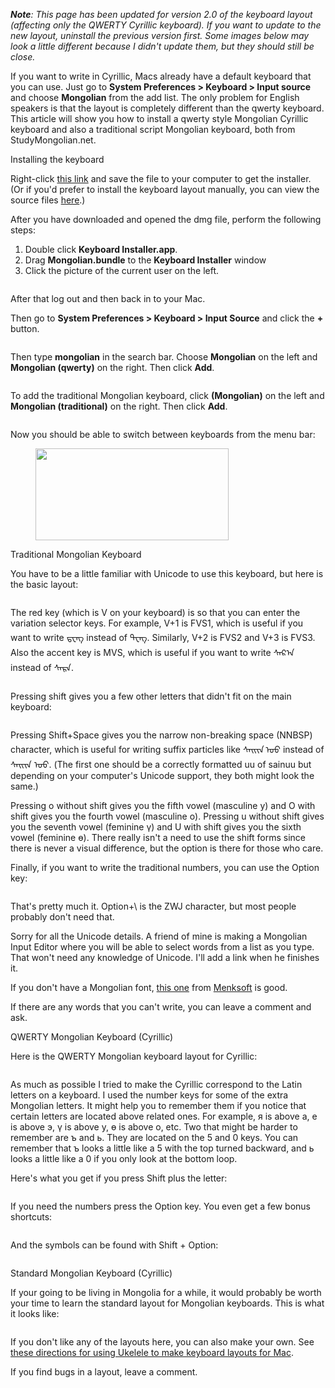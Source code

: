 <!-- wp:group -->
<div class="wp-block-group"><!-- wp:paragraph -->
<p><em><strong>Note</strong>: This page has been updated for version 2.0 of the keyboard layout (affecting only the QWERTY Cyrillic keyboard). If you want to update to the new layout, uninstall the previous version first. Some images below may look a little different because I didn't update them, but they should still be close.</em></p>
<!-- /wp:paragraph -->

<!-- wp:paragraph -->
<p>If you want to write in Cyrillic, Macs already have a default keyboard that you can use. Just go to <strong>System Preferences &gt; Keyboard &gt; Input source</strong> and choose <strong>Mongolian</strong> from the add list. The only problem for English speakers is that the layout is completely different than the qwerty keyboard. This article will show you how to install a qwerty style Mongolian Cyrillic keyboard and also a traditional script Mongolian keyboard, both from StudyMongolian.net.</p>
<!-- /wp:paragraph -->

<!-- wp:paragraph {"fontSize":"large"} -->
<p class="has-large-font-size">Installing the keyboard</p>
<!-- /wp:paragraph -->

<!-- wp:paragraph -->
<p>Right-click <a href="http://www.studymongolian.net/wp-content/uploads/Mongolian_keyboard_2.0.dmg">this link</a> and save the file to your computer to get the installer. (Or if you'd prefer to install the keyboard layout manually, you can view the source files <a href="https://github.com/suragch/mac_keyboard_layouts/tree/master/mongolian">here</a>.)</p>
<!-- /wp:paragraph -->

<!-- wp:paragraph -->
<p>After you have downloaded and opened the dmg file, perform the following steps:</p>
<!-- /wp:paragraph -->

<!-- wp:list {"ordered":true} -->
<ol><li>Double click <strong>Keyboard Installer.app</strong>.</li><li>Drag <strong>Mongolian.bundle</strong> to the <strong>Keyboard Installer</strong> window</li><li>Click the picture of the current user on the left. </li></ol>
<!-- /wp:list -->

<!-- wp:image {"id":4019,"sizeSlug":"large"} -->
<figure class="wp-block-image size-large"><img src="http://www.studymongolian.net/wp-content/uploads/install_keyboards-1-1024x489.png" alt="" class="wp-image-4019"/></figure>
<!-- /wp:image -->

<!-- wp:paragraph -->
<p>After that log out and then back in to your Mac.</p>
<!-- /wp:paragraph -->

<!-- wp:paragraph -->
<p>Then go to <strong>System Preferences &gt; Keyboard &gt; Input Source</strong> and click the <strong>+</strong> button.</p>
<!-- /wp:paragraph -->

<!-- wp:image {"id":4020,"sizeSlug":"large"} -->
<figure class="wp-block-image size-large"><img src="http://www.studymongolian.net/wp-content/uploads/add_keyboard-1024x890.png" alt="" class="wp-image-4020"/></figure>
<!-- /wp:image -->

<!-- wp:paragraph -->
<p>Then type <strong>mongolian</strong> in the search bar. Choose <strong>Mongolian</strong> on the left and <strong>Mongolian (qwerty)</strong> on the right. Then click <strong>Add</strong>.</p>
<!-- /wp:paragraph -->

<!-- wp:image {"id":4021,"sizeSlug":"large"} -->
<figure class="wp-block-image size-large"><img src="http://www.studymongolian.net/wp-content/uploads/add_keyboard2-1024x758.png" alt="" class="wp-image-4021"/></figure>
<!-- /wp:image -->

<!-- wp:paragraph -->
<p>To add the traditional Mongolian keyboard, click <strong>(Mongolian)</strong> on the left and <strong>Mongolian (traditional)</strong> on the right. Then click <strong>Add</strong>.</p>
<!-- /wp:paragraph -->

<!-- wp:image {"id":4022,"sizeSlug":"large"} -->
<figure class="wp-block-image size-large"><img src="http://www.studymongolian.net/wp-content/uploads/add_keyboard3-1024x772.png" alt="" class="wp-image-4022"/></figure>
<!-- /wp:image -->

<!-- wp:paragraph -->
<p>Now you should be able to switch between keyboards from the menu bar:</p>
<!-- /wp:paragraph -->

<!-- wp:image {"id":4023,"width":309,"height":147,"sizeSlug":"large"} -->
<figure class="wp-block-image size-large is-resized"><img src="http://www.studymongolian.net/wp-content/uploads/switch_keyboards.png" alt="" class="wp-image-4023" width="309" height="147"/></figure>
<!-- /wp:image -->

<!-- wp:paragraph {"fontSize":"large"} -->
<p class="has-large-font-size">Traditional Mongolian Keyboard</p>
<!-- /wp:paragraph -->

<!-- wp:paragraph -->
<p>You have to be a little familiar with Unicode to use this keyboard, but here is the basic layout:</p>
<!-- /wp:paragraph -->

<!-- wp:image {"id":4024,"sizeSlug":"large"} -->
<figure class="wp-block-image size-large"><img src="http://www.studymongolian.net/wp-content/uploads/traditional_keyboard_1-1024x345.png" alt="" class="wp-image-4024"/></figure>
<!-- /wp:image --></div>
<!-- /wp:group -->

<!-- wp:paragraph -->
<p>The red key (which is V on your keyboard) is so that you can enter the variation selector keys. For example, V+1 is FVS1, which is useful if you want to write ᠳ᠋ᠧᠩ instead of ᠳᠧᠩ. Similarly, V+2 is FVS2 and V+3 is FVS3. Also the accent key is MVS, which is useful if you want to write ᠰᠠᠷ᠎ᠠ instead of ᠰᠠᠷᠠ.</p>
<!-- /wp:paragraph -->

<!-- wp:image {"align":"center","id":4041,"sizeSlug":"large"} -->
<figure class="wp-block-image aligncenter size-large"><img src="http://www.studymongolian.net/wp-content/uploads/traditional_keyboard_4-1024x345.png" alt="" class="wp-image-4041"/></figure>
<!-- /wp:image -->

<!-- wp:paragraph -->
<p>Pressing shift gives you a few other letters that didn't fit on the main keyboard:</p>
<!-- /wp:paragraph -->

<!-- wp:image {"align":"center","id":4039,"sizeSlug":"large"} -->
<figure class="wp-block-image aligncenter size-large"><img src="http://www.studymongolian.net/wp-content/uploads/traditional_keyboard_2-1-1024x345.png" alt="" class="wp-image-4039"/></figure>
<!-- /wp:image -->

<!-- wp:paragraph -->
<p>Pressing Shift+Space gives you the narrow non-breaking space (NNBSP) character, which is useful for writing suffix particles like ᠰᠠᠢᠢᠨ ᠤᠤ instead of ᠰᠠᠢᠢᠨ ᠤᠤ. (The first one should be a correctly formatted uu of sainuu but depending on your computer's Unicode support, they both might look the same.) </p>
<!-- /wp:paragraph -->

<!-- wp:paragraph -->
<p>Pressing o without shift gives you the fifth vowel (masculine у) and O with shift gives you the fourth vowel (masculine о). Pressing u without shift gives you the seventh vowel (feminine ү) and U with shift gives you the sixth vowel (feminine ө). There really isn't a need to use the shift forms since there is never a visual difference, but the option is there for those who care.</p>
<!-- /wp:paragraph -->

<!-- wp:paragraph -->
<p>Finally, if you want to write the traditional numbers, you can use the Option key:</p>
<!-- /wp:paragraph -->

<!-- wp:image {"align":"center","id":4027,"sizeSlug":"large"} -->
<figure class="wp-block-image aligncenter size-large"><img src="http://www.studymongolian.net/wp-content/uploads/traditional_keyboard_3-1024x345.png" alt="" class="wp-image-4027"/></figure>
<!-- /wp:image -->

<!-- wp:paragraph -->
<p>That's pretty much it. Option+\ is the ZWJ character, but most people probably don't need that.</p>
<!-- /wp:paragraph -->

<!-- wp:paragraph -->
<p>Sorry for all the Unicode details. A friend of mine is making a Mongolian Input Editor where you will be able to select words from a list as you type. That won't need any knowledge of Unicode. I'll add a link when he finishes it.</p>
<!-- /wp:paragraph -->

<!-- wp:paragraph -->
<p>If you don't have a Mongolian font, <a href="http://www.menksoft.com//Portals//_MenkCms//Products//Fonts//MenksoftOpenType1.02//MQG8F02.ttf">this one</a> from <a href="http://www.menksoft.com/mdls/am/amview.aspx?pid=0&amp;alias=menkcms&amp;iid=168137&amp;mid=15302&amp;wv=U">Menksoft</a> is good.</p>
<!-- /wp:paragraph -->

<!-- wp:paragraph -->
<p>If there are any words that you can't write, you can leave a comment and ask.</p>
<!-- /wp:paragraph -->

<!-- wp:paragraph {"fontSize":"large"} -->
<p class="has-large-font-size">QWERTY Mongolian Keyboard (Cyrillic)</p>
<!-- /wp:paragraph -->

<!-- wp:paragraph -->
<p>Here is the QWERTY Mongolian keyboard layout for Cyrillic:</p>
<!-- /wp:paragraph -->

<!-- wp:image {"align":"center","id":4082,"sizeSlug":"large","linkDestination":"none"} -->
<figure class="wp-block-image aligncenter size-large"><img src="http://www.studymongolian.net/wp-content/uploads/qwerty_keyboard_2.0_1-1024x425.png" alt="" class="wp-image-4082"/></figure>
<!-- /wp:image -->

<!-- wp:paragraph -->
<p>As much as possible I tried to make the Cyrillic correspond to the Latin letters on a keyboard. I used the number keys for some of the extra Mongolian letters. It might help you to remember them if you notice that certain letters are located above related ones. For example, я is above a, e is above э, ү is above у, ө is above o, etc. Two that might be harder to remember are ъ and ь. They are located on the 5 and 0 keys. You can remember that ъ looks a little like a 5 with the top turned backward, and ь looks a little like a 0 if you only look at the bottom loop.</p>
<!-- /wp:paragraph -->

<!-- wp:paragraph -->
<p>Here's what you get if you press Shift plus the letter:</p>
<!-- /wp:paragraph -->

<!-- wp:image {"align":"center","id":4083,"sizeSlug":"large","linkDestination":"none"} -->
<figure class="wp-block-image aligncenter size-large"><img src="http://www.studymongolian.net/wp-content/uploads/qwerty_keyboard_2.0_2-1024x420.png" alt="" class="wp-image-4083"/></figure>
<!-- /wp:image -->

<!-- wp:paragraph -->
<p>If you need the numbers press the Option key. You even get a few bonus shortcuts:</p>
<!-- /wp:paragraph -->

<!-- wp:image {"align":"center","id":4084,"sizeSlug":"large","linkDestination":"none"} -->
<figure class="wp-block-image aligncenter size-large"><img src="http://www.studymongolian.net/wp-content/uploads/qwerty_keyboard_2.0_3-1024x420.png" alt="" class="wp-image-4084"/></figure>
<!-- /wp:image -->

<!-- wp:paragraph -->
<p>And the symbols can be found with Shift + Option:</p>
<!-- /wp:paragraph -->

<!-- wp:image {"align":"center","id":4085,"sizeSlug":"large","linkDestination":"none"} -->
<figure class="wp-block-image aligncenter size-large"><img src="http://www.studymongolian.net/wp-content/uploads/qwerty_keyboard_2.0_4-1024x418.png" alt="" class="wp-image-4085"/></figure>
<!-- /wp:image -->

<!-- wp:paragraph {"fontSize":"large"} -->
<p class="has-large-font-size">Standard Mongolian Keyboard (Cyrillic)</p>
<!-- /wp:paragraph -->

<!-- wp:paragraph -->
<p>If your going to be living in Mongolia for a while, it would probably be worth your time to learn the standard layout for Mongolian keyboards. This is what it looks like:</p>
<!-- /wp:paragraph -->

<!-- wp:image {"align":"center","id":4033,"sizeSlug":"large"} -->
<figure class="wp-block-image aligncenter size-large"><img src="http://www.studymongolian.net/wp-content/uploads/standard_keyboard_1-1024x345.png" alt="" class="wp-image-4033"/></figure>
<!-- /wp:image -->

<!-- wp:paragraph -->
<p>If you don't like any of the layouts here, you can also make your own. See <a href="https://medium.com/swlh/how-to-make-a-custom-keyboard-for-mac-os-c9f607428372">these directions for using Ukelele to make keyboard layouts for Mac</a>.</p>
<!-- /wp:paragraph -->

<!-- wp:paragraph -->
<p>If you find bugs in a layout, leave a comment.</p>
<!-- /wp:paragraph -->

<!-- wp:tadv/classic-paragraph /-->
